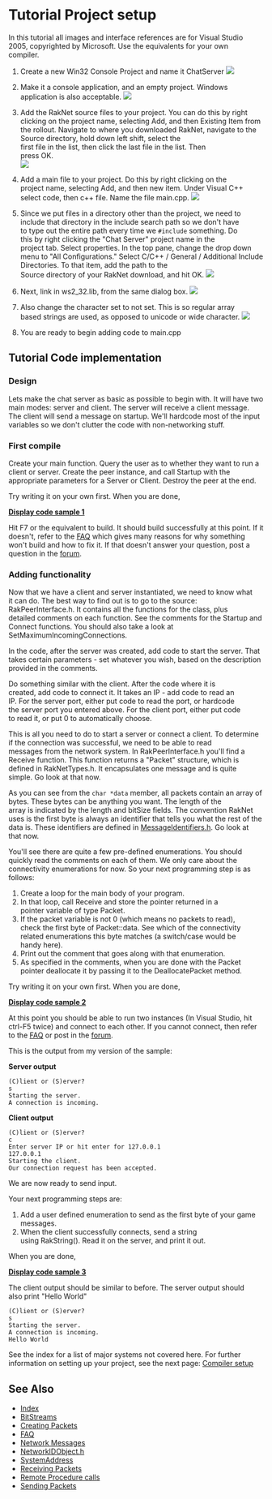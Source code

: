 # Tutorial Project setup

 In this tutorial all images and interface references are for Visual 
 Studio 2005, copyrighted by Microsoft. Use the equivalents for your own  
 compiler.
 
 1.  Create a new Win32 Console Project and name it ChatServer
![](tutorial1.jpg)   
  
 2.  Make it a console application, and an empty project. Windows    
application is also acceptable. 
![](tutorial2.jpg) 
    
 3.  Add the RakNet source files to your project. You can do this by 
right clicking on the project name, selecting Add, and then Existing 
Item from the rollout. Navigate to where you downloaded RakNet, 
navigate to the Source directory, hold down left shift, select the   
first file in the list, then click the last file in the list. Then   
press OK.    
![](tutorial3.jpg)   
 
 4.  Add a main file to your project. Do this by right clicking on the    
project name, selecting Add, and then new item. Under Visual C++
select code, then c++ file. Name the file main.cpp. 
![](tutorial4.jpg) 
 
 5.  Since we put files in a directory other than the project, we need to 
include that directory in the include search path so we don't have   
to type out the entire path every time we `#include` something. Do    
this by right clicking the "Chat Server" project name in the    
project tab. Select properties. In the top pane, change the drop
down menu to "All Configurations." Select C/C++ / General /
Additional Include Directories. To that item, add the path to the    
Source directory of your RakNet download, and hit OK.
![](tutorial5.jpg)    
 
 6.  Next, link in ws2\_32.lib, from the same dialog box. 
![](tutorial6.jpg)    
 
 7.  Also change the character set to not set. This is so regular array   
based strings are used, as opposed to unicode or wide character.
![](tutorial7.jpg)    

 8.  You are ready to begin adding code to main.cpp  
  
## Tutorial Code implementation

### Design

  Lets make the chat server as basic as possible to begin with. It will
  have two main modes: server and client. The server will receive a client
  message. The client will send a message on startup. We'll hardcode most
  of the input variables so we don't clutter the code with non-networking
  stuff.

### First compile

  Create your main function. Query the user as to whether they want to run
  a client or server. Create the peer instance, and call Startup with the
  appropriate parameters for a Server or Client. Destroy the peer at the
  end.
  
  Try writing it on your own first. When you are done,
  
  **[Display code sample 1](tutorialsample1.html)**
  
  Hit F7 or the equivalent to build. It should build successfully at this
  point. If it doesn't, refer to the [FAQ](faq.html) which gives many
  reasons for why something won't build and how to fix it. If that doesn't
  answer your question, post a question in the
  [forum](http://www.jenkinssoftware.com/forum).

### Adding functionality
    
 Now that we have a client and server instantiated, we need to know what  
 it can do. The best way to find out is to go to the source:    
 RakPeerInterface.h. It contains all the functions for the class, plus    
 detailed comments on each function. See the comments for the Startup and 
 Connect functions. You should also take a look at    
 SetMaximumIncomingConnections.  

 In the code, after the server was created, add code to start the server. 
 That takes certain parameters - set whatever you wish, based on the 
 description provided in the comments.
    
 Do something similar with the client. After the code where it is    
 created, add code to connect it. It takes an IP - add code to read an    
 IP. For the server port, either put code to read the port, or hardcode   
 the server port you entered above. For the client port, either put code  
 to read it, or put 0 to automatically choose.  
    
 This is all you need to do to start a server or connect a client. To
 determine if the connection was successful, we need to be able to read   
 messages from the network system. In RakPeerInterface.h you'll find a    
 Receive function. This function returns a "Packet" structure, which is   
 defined in RakNetTypes.h. It encapsulates one message and is quite  
 simple. Go look at that now.    
    
 As you can see from the `char *data` member, all packets contain an
 array of bytes. These bytes can be anything you want. The length of the  
 array is indicated by the length and bitSize fields. The convention 
 RakNet uses is the first byte is always an identifier that tells you
 what the rest of the data is. These identifiers are defined in 
 [MessageIdentifiers.h](networkmessages.html). Go look at that now. 
    
 You'll see there are quite a few pre-defined enumerations. You should    
 quickly read the comments on each of them. We only care about the   
 connectivity enumerations for now. So your next programming step is as   
 follows:   
   
 1.  Create a loop for the main body of your program. 
 2.  In that loop, call Receive and store the pointer returned in a  
pointer variable of type Packet.  
 3.  If the packet variable is not 0 (which means no packets to read),    
check the first byte of Packet::data. See which of the connectivity  
related enumerations this byte matches (a switch/case would be  
handy here).  
 4.  Print out the comment that goes along with that enumeration.    
 5.  As specified in the comments, when you are done with the Packet 
pointer deallocate it by passing it to the DeallocatePacket method.  
    
 Try writing it on your own first. When you are done,
 
 **[Display code sample 2](tutorialsample2.html)**   
    
 At this point you should be able to run two instances (In Visual Studio, 
 hit ctrl-F5 twice) and connect to each other. If you cannot connect,
 then refer to the [FAQ](faq.html) or post in the
 [forum](http://www.jenkinssoftware.com/forum).
 
 This is the output from my version of the sample:   
    
**Server output**

    (C)lient or (S)erver? 
    s
    Starting the server.
    A connection is incoming.
    
    
 **Client output**
 
    (C)lient or (S)erver?
    c
    Enter server IP or hit enter for 127.0.0.1
    127.0.0.1
    Starting the client.
    Our connection request has been accepted.
    
 We are now ready to send input.
  
 Your next programming steps are: 
 1.  Add a user defined enumeration to send as the first byte of your
game messages.
 2.  When the client successfully connects, send a string  
using RakString(). Read it on the server, and print it out.
    
 When you are done,
     
 **[Display code sample 3](tutorialsample3.html)**   
    
 The client output should be similar to before. The server output should  
 also print "Hello World"   

    (C)lient or (S)erver? 
    s
    Starting the server.  
    A connection is incoming.  
    Hello World

 See the index for a list of major systems not covered here. For further  
 information on setting up your project, see the next page: [Compiler
 setup](compilersetup.html)  

## See Also

* [Index](index.html)
* [BitStreams](bitstreams.html)
* [Creating Packets](creatingpackets.html)
* [FAQ](faq.html)
* [Network Messages](networkmessages.html)
* [NetworkIDObject.h](networkidobject.html)
* [SystemAddress](systemaddresses.html)
* [Receiving Packets](receivingpackets.html)
* [Remote Procedure calls](remoteprocedurecalls.html)
* [Sending Packets](sendingpackets.html)

